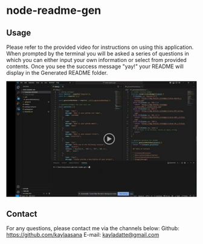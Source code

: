# node-readme-gen

## Usage

Please refer to the provided video for instructions on using this application. When prompted by the terminal you will be asked a series of questions in which you can either input your own information or select from provided contents. Once you see the success message "yay!" your README will display in the Generated README folder.

[![Demo video](./Assets/Screenshot.png)](https://drive.google.com/file/d/1ipLNyjj7o60iZ9ddwd9D2_-PFC9AYJ2d/view)

## Contact

For any questions, please contact me via the channels below:
Github: https://github.com/kaylaasana
E-mail: kayladatte@gmail.com